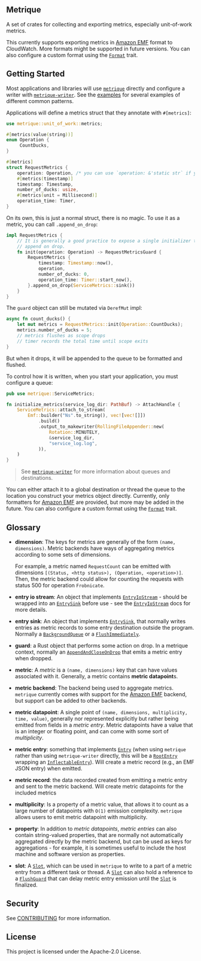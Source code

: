 ## Metrique

A set of crates for collecting and exporting metrics, especially unit-of-work metrics.

This currently supports exporting metrics in [Amazon EMF] format to CloudWatch.
More formats might be supported in future versions. You can also configure a custom
format using the [`Format`] trait.

## Getting Started

Most applications and libraries will use [`metrique`](metrique) directly and configure a writer with [`metrique-writer`](metrique-writer). See the [examples](metrique/examples) for several examples of different common patterns.

Applications will define a metrics struct that they annotate with `#[metrics]`:
```rust
use metrique::unit_of_work::metrics;

#[metrics(value(string))]
enum Operation {
     CountDucks,
}

#[metrics]
struct RequestMetrics {
    operation: Operation, /* you can use `operation: &'static str` if you prefer */
    #[metrics(timestamp)]
    timestamp: Timestamp,
    number_of_ducks: usize,
    #[metrics(unit = Millisecond)]
    operation_time: Timer,
}
```

On its own, this is just a normal struct, there is no magic. To use it as a metric, you can call `.append_on_drop`:
```rust
impl RequestMetrics {
    // It is generally a good practice to expose a single initializer that sets up
    // append on drop.
    fn init(operation: Operation) -> RequestMetricsGuard {
        RequestMetrics {
            timestamp: Timestamp::now(),
            operation,
            number_of_ducks: 0,
            operation_time: Timer::start_now(),
        }.append_on_drop(ServiceMetrics::sink())
    }
}
```

The `guard` object can still be mutated via `DerefMut` impl:
```rust
async fn count_ducks() {
    let mut metrics = RequestMetrics::init(Operation::CountDucks);
    metrics.number_of_ducks = 5;
    // metrics flushes as scope drops
    // timer records the total time until scope exits
}
```

But when it drops, it will be appended to the queue to be formatted and flushed. 

To control how it is written, when you start your application, you must configure a queue:
```rust
pub use metrique::ServiceMetrics;

fn initialize_metrics(service_log_dir: PathBuf) -> AttachHandle {
    ServiceMetrics::attach_to_stream(
        Emf::builder("Ns".to_string(), vec![vec![]])
            .build()
            .output_to_makewriter(RollingFileAppender::new(
                Rotation::MINUTELY,
                &service_log_dir,
                "service_log.log",
            )),
    )
}
```

> See [`metrique-writer`](metrique-writer) for more information about queues and destinations.

You can either attach it to a global destination or thread the queue to the location you construct your metrics object directly. Currently, only formatters for [Amazon EMF] are provided, but more may be added in the future. You can also configure a custom
format using the [`Format`] trait.

## Glossary

 - **dimension**: The keys for metrics are generally of the form `(name, dimensions)`. Metric
   backends have ways of aggregating metrics according to some sets of dimensions.

   For example, a metric named `RequestCount` can be emitted with dimensions
   `[(Status, <http status>), (Operation, <operation>)]`. Then, the metric backend could allow
   for counting the requests with status 500 for operation `Frobnicate`.
 - **entry io stream**: An object that implements [`EntryIoStream`] - should be wrapped into
   an [`EntrySink`] before use - see the [`EntryIoStream`] docs for more details.
 - **entry sink**: An object that implements [`EntrySink`], that normally writes entries as
   metric records to some entry destination outside the program. Normally a [`BackgroundQueue`]
   or a [`FlushImmediately`].
 - **guard**: a Rust object that performs some action on drop. In a metrique context, normally an
   [`AppendAndCloseOnDrop`] that emits a metric entry when dropped.
 - **metric**: A *metric* is a `(name, dimensions)` key that can have values associated with
   it. Generally, a metric contains **metric datapoint**s.
 - **metric backend**: The backend being used to aggregate metrics. `metrique` currently
   comes with support for the [Amazon EMF] backend, but support can be added to other
   backends.
 - **metric datapoint**: A single point of `(name, dimensions, multiplicity, time, value)`,
   generally nor represented explicitly but rather being emitted from fields in a
   *metric entry*. Metric datapoints have a value that is an integer or floating point, and can
   come with some sort of *multiplicity*.
 - **metric entry**: something that implements [`Entry`] (when using `metrique` rather
   than using `metrique-writer` directly, this will be a [`RootEntry`] wrapping an
   [`InflectableEntry`]). Will create a metric record (e.g., an EMF
   JSON entry) when emitted.
 - **metric record**: the data recorded created from emitting a metric entry and sent
   to the metric backend. Will create metric datapoints for the included metrics
 - **multiplicity**: Is a property of a metric value, that allows it to count as a large number
   of datapoints with `O(1)` emission complexity. `metrique` allows users to emit metric datapoint
   with multiplicity.
 - **property**: In addition to *metric datapoints*, *metric entries* can also contain string-valued
   properties, that are normally not automatically aggregated directly by the metric backend, but can
   be used as keys for aggregations - for example, it is sometimes useful to include the
   host machine and software version as properties.
 - **slot**: A [`Slot`], which can be used in `metrique` to write to a part of a metric entry from a
   different task or thread. A [`Slot`] can also hold a reference to a [`FlushGuard`] that can delay
   metric entry emission until the [`Slot`] is finalized.

[`AppendAndCloseOnDrop`]: https://docs.rs/metrique/0.1/metrique/struct.AppendAndCloseOnDrop.html
[`BackgroundQueue`]: https://docs.rs/metrique-writer/0.1/metrique_writer/sink/struct.BackgroundQueue.html
[`Entry`]: https://docs.rs/metrique-writer/0.1/metrique_writer/trait.Entry.html
[`EntryIoStream`]: https://docs.rs/metrique-writer/0.1/metrique_writer/trait.EntryIoStream.html
[`EntrySink`]: https://docs.rs/metrique-writer/0.1/metrique_writer/trait.EntrySink.html
[`Format`]: https://docs.rs/metrique/0.1/metrique/writer/format/trait.Format.html
[`FlushGuard`]: https://docs.rs/metrique/0.1/metrique/slot/struct.FlushGuard.html
[`FlushImmediately`]: https://docs.rs/metrique-writer/0.1/metrique_writer/sink/struct.FlushImmediately.html
[`InflectableEntry`]: https://docs.rs/metrique/0.1/metrique/trait.InflectableEntry.html
[`RootEntry`]: https://docs.rs/metrique/0.1/metrique/struct.RootEntry.html
[`Slot`]: https://docs.rs/metrique/0.1/metrique/slot/struct.Slot.html

## Security

See [CONTRIBUTING](CONTRIBUTING.md#security-issue-notifications) for more information.

[Amazon EMF]: https://docs.aws.amazon.com/AmazonCloudWatch/latest/monitoring/CloudWatch_Embedded_Metric_Format_Specification.html


## License

This project is licensed under the Apache-2.0 License.
